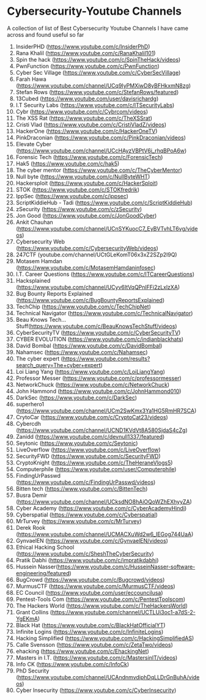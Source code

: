 # Cybersecurity-Youtube Channels
A collection of list of Best Cybersecurity Youtube Channels I have came across and found useful so far
1. InsiderPHD (https://www.youtube.com/c/InsiderPhD)
2. Rana Khalil (https://www.youtube.com/c/RanaKhalil101)
3. Spin the hack (https://www.youtube.com/c/SpinTheHack/videos)
4. PwnFunction (https://www.youtube.com/c/PwnFunction)
5. Cyber Sec Village (https://www.youtube.com/c/CyberSecVillage)
6. Farah Hawa (https://www.youtube.com/channel/UCq9IyPMXiwD8yBFHkxmN8zg)
7. Stefan Rows (https://www.youtube.com/c/StefanRows/featured)
8. 13Cubed (https://www.youtube.com/user/davisrichardg)
9. I.T Security Labs (https://www.youtube.com/c/ITSecurityLabs)
10. Cybr (https://www.youtube.com/c/Cybrcom/videos)
11. The XSS Rat (https://www.youtube.com/c/TheXSSrat) 
12. Cristi Vlad (https://www.youtube.com/c/CristiVladZ/videos)
13. HackerOne (https://www.youtube.com/c/HackerOneTV) 
14. PinkDraconian (https://www.youtube.com/c/PinkDraconian/videos)
15. Elevate Cyber (https://www.youtube.com/channel/UCcHAyzVBPtV6i_rhqBPoA6w)
16. Forensic Tech (https://www.youtube.com/c/ForensicTech)
17. Hak5 (https://www.youtube.com/c/hak5)
18. The cyber mentor (https://www.youtube.com/c/TheCyberMentor)
19. Null byte (https://www.youtube.com/c/NullByteWHT)
20. Hackersploit (https://www.youtube.com/c/HackerSploit)
21. STOK (https://www.youtube.com/c/STOKfredrik)
22. IppSec (https://www.youtube.com/c/ippsec)
23. ScriptKiddieHub - Tadi (https://www.youtube.com/c/ScriptKiddieHub)
24. zSecurity (https://www.youtube.com/c/zSecurity)
25. Jon Good (https://www.youtube.com/c/JonGoodCyber)
26. Ankit Chauhan (https://www.youtube.com/channel/UCnSYKuocC7_EyBVTvhLT6vg/videos) 
27. Cybersecurity Web (https://www.youtube.com/c/CybersecurityWeb/videos)
28. 247CTF (youtube.com/channel/UCtGLeKomT06x3xZ2SZp2l9Q)
29. Motasem Hamdan (https://www.youtube.com/c/MotasemHamdaninfosec)
30. I.T. Career Questions (https://www.youtube.com/c/ITCareerQuestions)
31. Hacksplained (https://www.youtube.com/channel/UCyv6ItVqQPnlFFi2zLxlzXA) 
32. Bug Bounty Reports Explained (https://www.youtube.com/c/BugBountyReportsExplained)
33. TechChip (https://www.youtube.com/c/TechChipNet)
34. Technical Navigator (https://www.youtube.com/c/TechnicalNavigator)
35. Beau Knows Tech... Stuff(https://www.youtube.com/c/BeauKnowsTechStuff/videos)
36. CyberSecurityTV (https://www.youtube.com/c/CyberSecurityTV)
37. CYBER EVOLUTION (https://www.youtube.com/c/indianblackhats)
38. David Bombal (https://www.youtube.com/c/DavidBombal)
39. Nahamsec (https://www.youtube.com/c/Nahamsec)
40. The cyber expert (https://www.youtube.com/results?search_query=The+cyber+expert)
41. Loi Liang Yang (https://www.youtube.com/c/LoiLiangYang)
42. Professor Messer (https://www.youtube.com/c/professormesser)
43. NetworkChuck (https://www.youtube.com/c/NetworkChuck)
44. John Hammond (https://www.youtube.com/c/JohnHammond010)
45. DarkSec (https://www.youtube.com/c/DarkSec)
46. superhero1 (https://www.youtube.com/channel/UCm2SwKmx3Ya1HG5RmHR7SCA)
47. CrytoCar (https://www.youtube.com/c/CryptoCat23/videos)
48. Cybercdh (https://www.youtube.com/channel/UCND1KVdVt8A580SjdaS4cZg)
49. Zanidd (https://www.youtube.com/c/devnull1337/featured)
50. Seytonic (https://www.youtube.com/c/Seytonic)
51. LiveOverflow (https://www.youtube.com/c/LiveOverflow)
52. SecurityFWD (https://www.youtube.com/c/SecurityFWD)
53. CryptoKnight (https://www.youtube.com/c/TheHeraneVlogs5)
54. Computerphile (https://www.youtube.com/user/Computerphile)
55. FindingUrPasswd (https://www.youtube.com/c/FindingUrPasswd/videos)
56. Bitten tech (https://www.youtube.com/c/BittenTech)
57. Busra Demir (https://www.youtube.com/channel/UCksdNO8hAiOQoWZhEXhyyZA)
58. Cyber Academy (https://www.youtube.com/c/CyberAcademyHindi)
59. Cyberspatial (https://www.youtube.com/c/Cyberspatial)
60. MrTurvey (https://www.youtube.com/c/MrTurvey)
61. Derek Rook (https://www.youtube.com/channel/UCMACXuWd2w6_IEGog744UaA)
62. GynvaelEN (https://www.youtube.com/c/GynvaelEN/videos)
63. Ethical Hacking School (https://www.youtube.com/c/SheshTheCyberSecurity)
64. Pratik Dabhi (https://www.youtube.com/c/impratikdabhi)
65. Hussein Nasser(https://www.youtube.com/c/HusseinNasser-software-engineering/featured)
66. BugCrowd (https://www.youtube.com/c/Bugcrowd/videos)
67. MurmusCTF (https://www.youtube.com/c/MurmusCTF/videos)
68. EC Council (https://www.youtube.com/user/eccouncilusa)
69. Pentest-Tools Com (https://www.youtube.com/c/PentestToolscom)
70. The Hackers World (https://www.youtube.com/c/TheHackersWorld)
71. Grant Collins (https://www.youtube.com/channel/UCTLUi3oc1-a7dS-2-YgEKmA)
72. Black Hat (https://www.youtube.com/c/BlackHatOfficialYT)
73. Infinite Logins (https://www.youtube.com/c/InfiniteLogins)
74. Hacking Simplified (https://www.youtube.com/c/HackingSimplifiedAS)
75. Calle Svensson (https://www.youtube.com/c/ZetaTwo/videos)
76. ehacking (https://www.youtube.com/c/EhackingNet)
77. Masters in I.T. (https://www.youtube.com/c/MastersinIT/videos)
78. Info CK (https://www.youtube.com/c/InfoCk)
79. PhD Security (https://www.youtube.com/channel/UCAndnmvdiphDqLLDrGnBuhA/videos)
80. Cyber Insecurity (https://www.youtube.com/c/CyberInsecurity)
